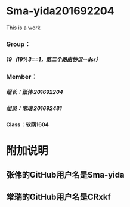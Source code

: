 
# Sma-yida201692204
This is a work 
### Group：
##### 19（19%3==1，第二个路由协议--dsr）
### Member：
##### 组长：张伟 201692204  
##### 组员：常瑞 201692481 
#### Class：软网1604
# 附加说明
## 张伟的GitHub用户名是Sma-yida 
## 常瑞的GitHub用户名是CRxkf
